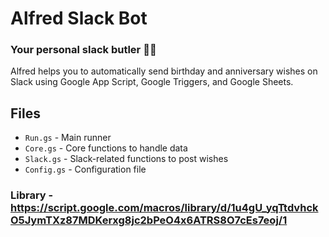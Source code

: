 # Alfred Slack Bot
### Your personal slack butler 🤵‍♂️ 
Alfred helps you to automatically send birthday and anniversary wishes on Slack using Google App Script, Google Triggers, and Google Sheets.

## Files
- `Run.gs` - Main runner
- `Core.gs` - Core functions to handle data
- `Slack.gs` - Slack-related functions to post wishes
- `Config.gs` - Configuration file

### Library - https://script.google.com/macros/library/d/1u4gU_yqTtdvhckO5JymTXz87MDKerxg8jc2bPeO4x6ATRS8O7cEs7eoj/1
